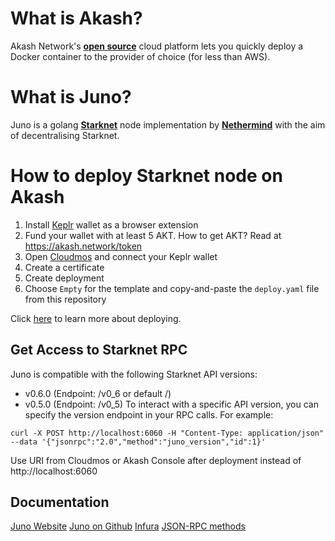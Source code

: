 # What is Akash?

Akash Network's [**open source**](https://github.com/ovrclk/akash) cloud platform lets you quickly deploy a Docker container to the provider of choice (for less than AWS).

# What is Juno?

Juno is a golang [**Starknet**](https://starknet.io/) node implementation by [**Nethermind**](https://nethermind.io/) with the aim of decentralising Starknet.

# How to deploy Starknet node on Akash

1. Install [Keplr](https://chrome.google.com/webstore/detail/keplr/dmkamcknogkgcdfhhbddcghachkejeap) wallet as a browser extension
2. Fund your wallet with at least 5 AKT. How to get AKT? Read at https://akash.network/token
3. Open [Cloudmos](https://deploy.cloudmos.io/) and connect your Keplr wallet
5. Create a certificate
3. Create deployment
4. Choose `Empty` for the template and copy-and-paste the `deploy.yaml` file from this repository

Click [here](https://docs.akash.network/guides/deploy) to learn more about deploying.

## Get Access to Starknet RPC
Juno is compatible with the following Starknet API versions:
- v0.6.0 (Endpoint: /v0_6 or default /)
- v0.5.0 (Endpoint: /v0_5)
To interact with a specific API version, you can specify the version endpoint in your RPC calls. For example:
```
curl -X POST http://localhost:6060 -H "Content-Type: application/json" --data '{"jsonrpc":"2.0","method":"juno_version","id":1}'
```
Use URI from Cloudmos or Akash Console after deployment instead of http://localhost:6060

## Documentation

[Juno Website](https://juno.nethermind.io/)
[Juno on Github](https://github.com/NethermindEth/juno)
[Infura](https://app.infura.io/)
[JSON-RPC methods](https://docs.infura.io/api/networks/starknet/json-rpc-methods)
